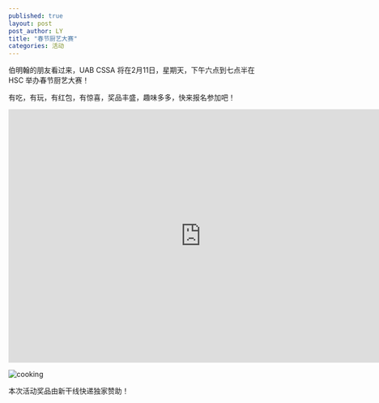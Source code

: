 ```yaml
---
published: true
layout: post
post_author: LY
title: "春节厨艺大赛"
categories: 活动
---
```



伯明翰的朋友看过来，UAB CSSA 将在2月11日，星期天，下午六点到七点半在 HSC 举办春节厨艺大赛！

有吃，有玩，有红包，有惊喜，奖品丰盛，趣味多多，快来报名参加吧！

<style>
@media (max-width: 767px) {
    iframe {
        max-width: calc(100vw + 40px) !important;   
        margin: -11px -25px;}
    .iframe-wrapper { 
        width:100vw; 
        overflow: hidden; 
        margin: 0 -15px;}  
/* you might not the margin property on the wrapper (or you might need to change it to suit your needs); in my case it's used to align the wrapper with the edge of the screen as my site has 15px padding, which isn't needed here because the form already has it's own padding   */
}
</style>

<div class="iframe-wrapper">
<iframe src="https://docs.google.com/forms/d/e/1FAIpQLScMZRdEhWLAccbhLSQNtEdwCIHIxR7PenfVOswYD_68XN0OXQ/viewform?embedded=true" width="760" height="500" frameborder="0" marginheight="0" marginwidth="0">Loading...</iframe>
</div>


![cooking](https://i.imgur.com/VpRBkxH.jpg)


本次活动奖品由新干线快递独家赞助！




